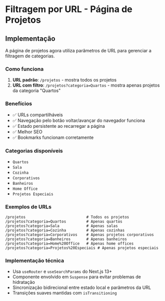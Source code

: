 # Filtragem por URL - Página de Projetos

## Implementação

A página de projetos agora utiliza parâmetros de URL para gerenciar a filtragem de categorias.

### Como funciona

1. **URL padrão**: `/projetos` - mostra todos os projetos
2. **URL com filtro**: `/projetos?categoria=Quartos` - mostra apenas projetos da categoria "Quartos"

### Benefícios

- ✅ URLs compartilháveis
- ✅ Navegação pelo botão voltar/avançar do navegador funciona
- ✅ Estado persistente ao recarregar a página
- ✅ Melhor SEO
- ✅ Bookmarks funcionam corretamente

### Categorias disponíveis

- `Quartos`
- `Sala`
- `Cozinha`
- `Corporativos`
- `Banheiros`
- `Home Office`
- `Projetos Especiais`

### Exemplos de URLs

```
/projetos                           # Todos os projetos
/projetos?categoria=Quartos         # Apenas quartos
/projetos?categoria=Sala            # Apenas salas
/projetos?categoria=Cozinha         # Apenas cozinhas
/projetos?categoria=Corporativos    # Apenas projetos corporativos
/projetos?categoria=Banheiros       # Apenas banheiros
/projetos?categoria=Home%20Office   # Apenas home offices
/projetos?categoria=Projetos%20Especiais # Apenas projetos especiais
```

### Implementação técnica

- Usa `useRouter` e `useSearchParams` do Next.js 13+
- Componente envolvido em `Suspense` para evitar problemas de hidratação
- Sincronização bidirecional entre estado local e parâmetros da URL
- Transições suaves mantidas com `isTransitioning`
